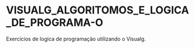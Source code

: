 # VISUALG_ALGORITOMOS_E_LOGICA_DE_PROGRAMA-O
Exercícios de logica de programação utilizando o Visualg.
